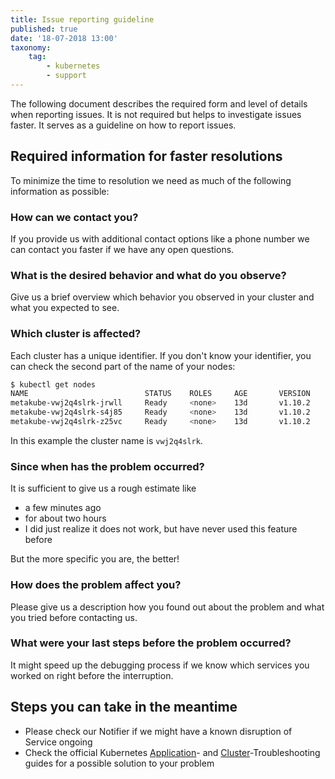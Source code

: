 ```yaml
---
title: Issue reporting guideline
published: true
date: '18-07-2018 13:00'
taxonomy:
    tag:
        - kubernetes
        - support
---
```


The following document describes the required form and level of details when reporting issues. It is not required but helps to investigate issues faster. It serves as a guideline on how to report issues.

## Required information for faster resolutions

To minimize the time to resolution we need as much of the following information as possible:

### How can we contact you?

If you provide us with additional contact options like a phone number we can contact you faster if we have any open questions.

### What is the desired behavior and what do you observe?

Give us a brief overview which behavior you observed in your cluster and what you expected to see.

### Which cluster is affected?

Each cluster has a unique identifier. If you don't know your identifier, you can check the second part of the name of your nodes:

```bash
$ kubectl get nodes
NAME                          STATUS    ROLES     AGE       VERSION
metakube-vwj2q4slrk-jrwll     Ready     <none>    13d       v1.10.2
metakube-vwj2q4slrk-s4j85     Ready     <none>    13d       v1.10.2
metakube-vwj2q4slrk-z25vc     Ready     <none>    13d       v1.10.2
```

In this example the cluster name is `vwj2q4slrk`.

### Since when has the problem occurred?

It is sufficient to give us a rough estimate like

* a few minutes ago
* for about two hours
* I did just realize it does not work, but have never used this feature before

But the more specific you are, the better!

### How does the problem affect you?

Please give us a description how you found out about the problem and what you tried before contacting us.

### What were your last steps before the problem occurred?

It might speed up the debugging process if we know which services you worked on right before the interruption.

## Steps you can take in the meantime

* Please check our Notifier if we might have a known disruption of Service ongoing
* Check the official Kubernetes [Application](https://kubernetes.io/docs/tasks/debug-application-cluster/debug-application/)-
  and [Cluster](https://kubernetes.io/docs/tasks/debug-application-cluster/debug-cluster/)-Troubleshooting guides for a possible solution to your problem
